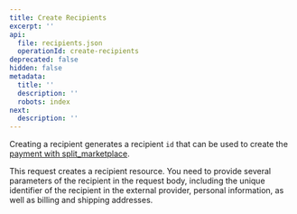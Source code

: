 ```yaml
---
title: Create Recipients
excerpt: ''
api:
  file: recipients.json
  operationId: create-recipients
deprecated: false
hidden: false
metadata:
  title: ''
  description: ''
  robots: index
next:
  description: ''
---
```

Creating a recipient generates a recipient `id` that can be used to create the [payment with split_marketplace](ref:split-payments-marketplace). 

This request creates a recipient resource. You need to provide several parameters of the recipient in the request body, including the unique identifier of the recipient in the external provider, personal information, as well as billing and shipping addresses.